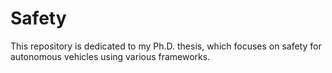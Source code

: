 # Safety 
This repository is dedicated to my Ph.D. thesis, which focuses on safety for autonomous vehicles using various frameworks.
